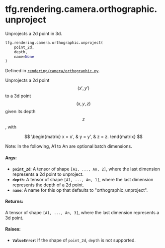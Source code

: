 <div itemscope itemtype="http://developers.google.com/ReferenceObject">
<meta itemprop="name" content="tfg.rendering.camera.orthographic.unproject" />
<meta itemprop="path" content="Stable" />
</div>

# tfg.rendering.camera.orthographic.unproject

Unprojects a 2d point in 3d.

``` python
tfg.rendering.camera.orthographic.unproject(
    point_2d,
    depth,
    name=None
)
```



Defined in [`rendering/camera/orthographic.py`](https://cs.corp.google.com/#piper///depot/google3/third_party/py/tensorflow_graphics/rendering/camera/orthographic.py).

<!-- Placeholder for "Used in" -->

Unprojects a 2d point $$(x', y')$$ to a 3d point $$(x, y, z)$$ given its
depth $$z$$, with

$$
\begin{matrix}
x = x', & y = y', & z = z.
\end{matrix}
$$

Note:
  In the following, A1 to An are optional batch dimensions.

#### Args:

* <b>`point_2d`</b>: A tensor of shape `[A1, ..., An, 2]`, where the last dimension
    represents a 2d point to unproject.
* <b>`depth`</b>: A tensor of shape `[A1, ..., An, 1]`, where the last dimension
    represents the depth of a 2d point.
* <b>`name`</b>: A name for this op that defaults to "orthographic_unproject".


#### Returns:

A tensor of shape `[A1, ..., An, 3]`, where the last dimension represents
a 3d point.


#### Raises:

* <b>`ValueError`</b>: If the shape of `point_2d`, `depth` is not supported.